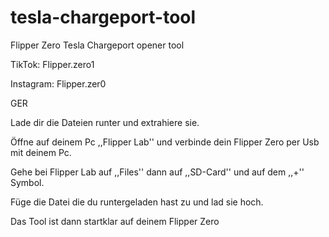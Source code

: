 # tesla-chargeport-tool
Flipper Zero Tesla Chargeport opener tool

TikTok: Flipper.zero1

Instagram: Flipper.zer0

GER

Lade dir die Dateien runter und extrahiere sie.

Öffne auf deinem Pc ,,Flipper Lab'' und verbinde dein Flipper Zero per Usb mit deinem Pc.

Gehe bei Flipper Lab auf ,,Files'' dann auf ,,SD-Card'' und auf dem ,,+'' Symbol.

Füge die Datei die du runtergeladen hast zu und lad sie hoch.

Das Tool ist dann startklar auf deinem Flipper Zero 
